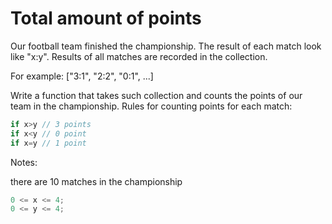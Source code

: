 # Total amount of points

Our football team finished the championship. The result of each match look like "x:y". Results of all matches are recorded in the collection.

For example: ["3:1", "2:2", "0:1", ...]

Write a function that takes such collection and counts the points of our team in the championship. Rules for counting points for each match:

```javascript
if x>y // 3 points
if x<y // 0 point
if x=y // 1 point
```

Notes:

there are 10 matches in the championship

```javascript
0 <= x <= 4;
0 <= y <= 4;
```
